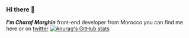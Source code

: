 ### Hi there 👋

***I'm Charaf Marghin*** front-end developer from Morocco
you can find me here or on [twitter](https://twitter.com/CMarghin)
[![Anurag's GitHub stats](https://github-readme-stats.vercel.app/api?CH4R4F=anuraghazra)](https://github.com/anuraghazra/github-readme-stats)
